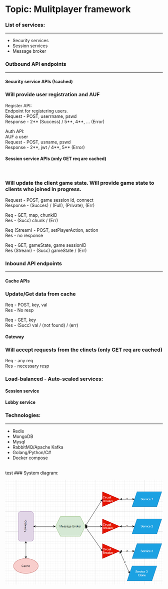 # Topic: Mulitplayer framework 
### List of services:
<hr>
<ul>
<li>Security services</li>
<li>Session services</li>
<li>Message broker</li>
</ul>
<h3> Outbound API endpoints</h3>
<hr>
<h4> Security service APIs (!cached)</h4> 

### Will provide user registration and AUF

  Register API: <br>
  Endpoint for registering users. <br>
  Request - POST, userrname, pswd <br>
  Response - 2** (Success) / 5**, 4**, ... (Error) <br>
  
  Auth API: <br>
  AUF a user <br>
  Request - POST, usname, pswd <br>
  Response - 2**, jwt / 4**, 5** (Error) <br>
<h4> Session service APIs (only GET req are cached)</h4> <br>

### Will update the client game state. Will provide game state to clients who joined in progress. <br>
  Request - POST, game session id, connect <br>
  Response - (Succes) / (Full), (Private), (Err) <br>
  
  Req - GET, map, chunkID <br>
  Res - (Succ) chunk / (Err) <br>
  
  Req (Stream) - POST, setPlayerAction, action <br>
  Res - no response <br>
  
  Req - GET, gameState, game sessionID <br>
  Res (Stream) - (Succ) gameState / (Err) <br>
<h3> Inbound API endpoints </h3> 
<hr>
<h4> Cache APIs</h4>

### Update/Get data from cache <br>

Req - POST, key, val <br>
Res - No resp <br>

Req - GET, key <br>
Res - (Succ) val / (not found) / (err) <br>
<h4> Gateway</h4>

### Will accept requests from the clinets (only GET req are cached)  <br>

Req - any req <br>
Res - necessary resp <br>

<h3>Load-balanced - Auto-scaled services:</h3>
<h4>Session service</h4>
<h4>Lobby service</h4>

<h3> Technologies:</h3>
<hr>
<ul>
<li>Redis</li>
<li>MongoDB</li>
<li>Mysql</li>
<li>RabbitMQ/Apache Kafka</li>
<li>Golang/Python/C#</li>
<li>Docker compose</li>
</ul><br>
test
### System diagram: <br>

![Output](https://github.com/Misanea777/PAD_LAB/blob/main/docs/imgs/arch.png)

<br>

